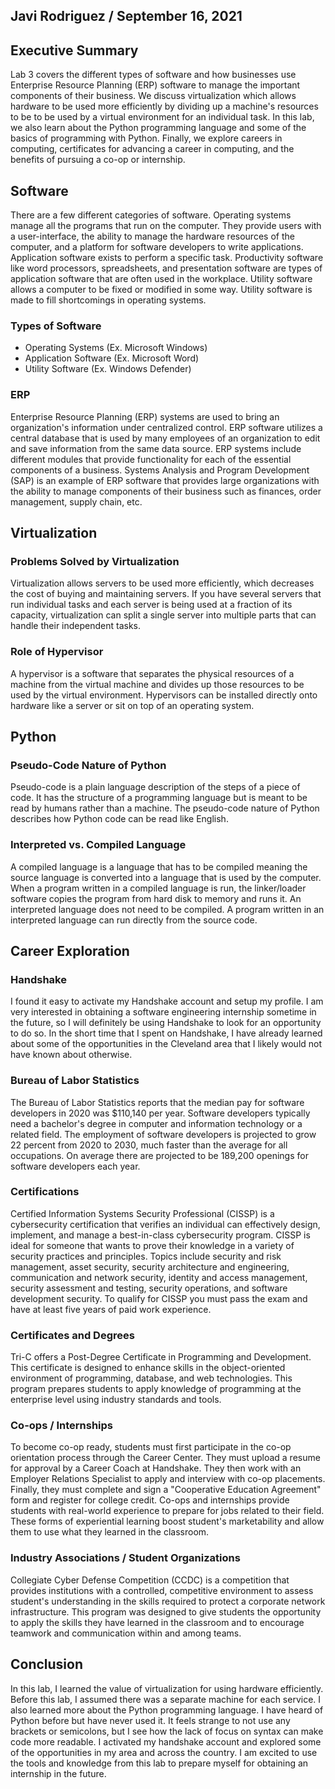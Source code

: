 ## Javi Rodriguez / September 16, 2021

## Executive Summary 
Lab 3 covers the different types of software and how businesses use Enterprise Resource Planning (ERP) software to manage the important components of their business. We discuss virtualization which allows hardware to be used more efficiently by dividing up a machine's resources to be to be used by a virtual environment for an individual task. In this lab, we also learn about the Python programming language and some of the basics of programming with Python. Finally, we explore careers in computing, certificates for advancing a career in computing, and the benefits of pursuing a co-op or internship.
## Software
There are a few different categories of software. Operating systems manage all the programs that run on the computer. They provide users with a user-interface, the ability to manage the hardware resources of the computer, and a platform for software developers to write applications. Application software exists to perform a specific task. Productivity software like word processors, spreadsheets, and presentation software are types of application software that are often used in the workplace. Utility software allows a computer to be fixed or modified in some way. Utility software is made to fill shortcomings in operating systems.
### Types of Software
* Operating Systems (Ex. Microsoft Windows)
* Application Software (Ex. Microsoft Word)
* Utility Software (Ex. Windows Defender)
### ERP
Enterprise Resource Planning (ERP) systems are used to bring an organization's information under centralized control. ERP software utilizes a central database that is used by many employees of an organization to edit and save information from the same data source. ERP systems include different modules that provide functionality for each of the essential components of a business. Systems Analysis and Program Development (SAP) is an example of ERP software that provides large organizations with the ability to manage components of their business such as finances, order management, supply chain, etc.

## Virtualization
### Problems Solved by Virtualization
Virtualization allows servers to be used more efficiently, which decreases the cost of buying and maintaining servers. If you have several servers that run individual tasks and each server is being used at a fraction of its capacity, virtualization can split a single server into multiple parts that can handle their independent tasks.
### Role of Hypervisor
A hypervisor is a software that separates the physical resources of a machine from the virtual machine and divides up those resources to be used by the virtual environment. Hypervisors can be installed directly onto hardware like a server or sit on top of an operating system.
## Python
### Pseudo-Code Nature of Python
Pseudo-code is a plain language description of the steps of a piece of code. It has the structure of a programming language but is meant to be read by humans rather than a machine. The pseudo-code nature of Python describes how Python code can be read like English.

### Interpreted vs. Compiled Language
A compiled language is a language that has to be compiled meaning the source language is converted into a language that is used by the computer. When a program written in a compiled language is run, the linker/loader software copies the program from hard disk to memory and runs it. An interpreted language does not need to be compiled. A program written in an interpreted language can run directly from the source code.

## Career Exploration
### Handshake
I found it easy to activate my Handshake account and setup my profile. I am very interested in obtaining a software engineering internship sometime in the future, so I will definitely be using Handshake to look for an opportunity to do so. In the short time that I spent on Handshake, I have already learned about some of the opportunities in the Cleveland area that I likely would not have known about otherwise.
### Bureau of Labor Statistics
The Bureau of Labor Statistics reports that the median pay for software developers in 2020 was $110,140 per year. Software developers typically need a bachelor's degree in computer and information technology or a related field. The employment of software developers is projected to grow 22 percent from 2020 to 2030, much faster than the average for all occupations. On average there are projected to be 189,200 openings for software developers each year.
### Certifications
Certified Information Systems Security Professional (CISSP) is a cybersecurity certification that verifies an individual can effectively design, implement, and manage a best-in-class cybersecurity program. CISSP is ideal for someone that wants to prove their knowledge in a variety of security practices and principles. Topics include security and risk management, asset security, security architecture and engineering, communication and network security, identity and access management, security assessment and testing, security operations, and software development security. To qualify for CISSP you must pass the exam and have at least five years of paid work experience.
### Certificates and Degrees
Tri-C offers a Post-Degree Certificate in Programming and Development. This certificate is designed to enhance skills in the object-oriented environment of programming, database, and web technologies. This program prepares students to apply knowledge of programming at the enterprise level using industry standards and tools.
### Co-ops / Internships
To become co-op ready, students must first participate in the co-op orientation process through the Career Center. They must upload a resume for approval by a Career Coach at Handshake. They then work with an Employer Relations Specialist to apply and interview with co-op placements. Finally, they must complete and sign a "Cooperative Education Agreement" form and register for college credit. Co-ops and internships provide students with real-world experience to prepare for jobs related to their field. These forms of experiential learning boost student's marketability and allow them to use what they learned in the classroom.
### Industry Associations / Student Organizations
Collegiate Cyber Defense Competition (CCDC) is a competition that provides institutions with a controlled, competitive environment to assess student's understanding in the skills required to protect a corporate network infrastructure. This program was designed to give students the opportunity to apply the skills they have learned in the classroom and to encourage teamwork and communication within and among teams.
## Conclusion
In this lab, I learned the value of virtualization for using hardware efficiently. Before this lab, I assumed there was a separate machine for each service. I also learned more about the Python programming language. I have heard of Python before but have never used it. It feels strange to not use any brackets or semicolons, but I see how the lack of focus on syntax can make code more readable. I activated my handshake account and explored some of the opportunities in my area and across the country. I am excited to use the tools and knowledge from this lab to prepare myself for obtaining an internship in the future.
